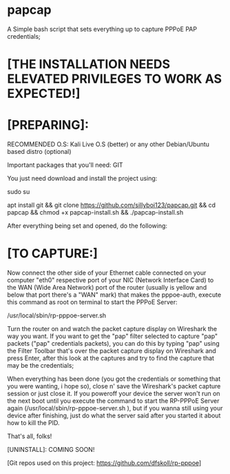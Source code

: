 # papcap
A Simple bash script that sets everything up to capture PPPoE PAP credentials;
# [THE INSTALLATION NEEDS ELEVATED PRIVILEGES TO WORK AS EXPECTED!]

# [PREPARING]:

RECOMMENDED O.S: Kali Live O.S (better) or any other Debian/Ubuntu based distro (optional)

Important packages that you'll need: GIT

You just need download and install the project using:

sudo su

apt install git && git clone https://github.com/sillyboi123/papcap.git && cd papcap && chmod +x papcap-install.sh && ./papcap-install.sh

After everything being set and opened, do the following:

# [TO CAPTURE:]

Now connect the other side of your Ethernet cable connected on your computer "eth0" respective port of your NIC (Network Interface Card) to the WAN (Wide Area Network) port of the router (usually is yellow and below that port there's a "WAN" mark) that makes the pppoe-auth, execute this command as root on terminal to start the PPPoE Server:

/usr/local/sbin/rp-pppoe-server.sh

Turn the router on and watch the packet capture display on Wireshark the way you want. If you want to get the "pap" filter selected to capture "pap" packets ("pap" credentials packets), you can do this by typing "pap" using the Filter Toolbar that's over the packet capture display on Wireshark and press Enter, after this look at the captures and try to find the capture that may be the credentials;

When everything has been done (you got the credentials or something that you were wanting, i hope so), close n' save the Wireshark's packet capture session or just close it. If you poweroff your device the server won't run on the next boot until you execute the command to start the RP-PPPoE Server again (/usr/local/sbin/rp-pppoe-server.sh ), but if you wanna still using your device after finishing, just do what the server said after you started it about how to kill the PID.

That's all, folks!

[UNINSTALL]: COMING SOON!

[Git repos used on this project: https://github.com/dfskoll/rp-pppoe]
